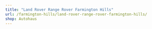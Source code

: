 ```yaml
---
title: "Land Rover Range Rover Farmington Hills"
url: /farmington-hills/land-rover-range-rover-farmington-hills/
shop: Autohaus
---
```

